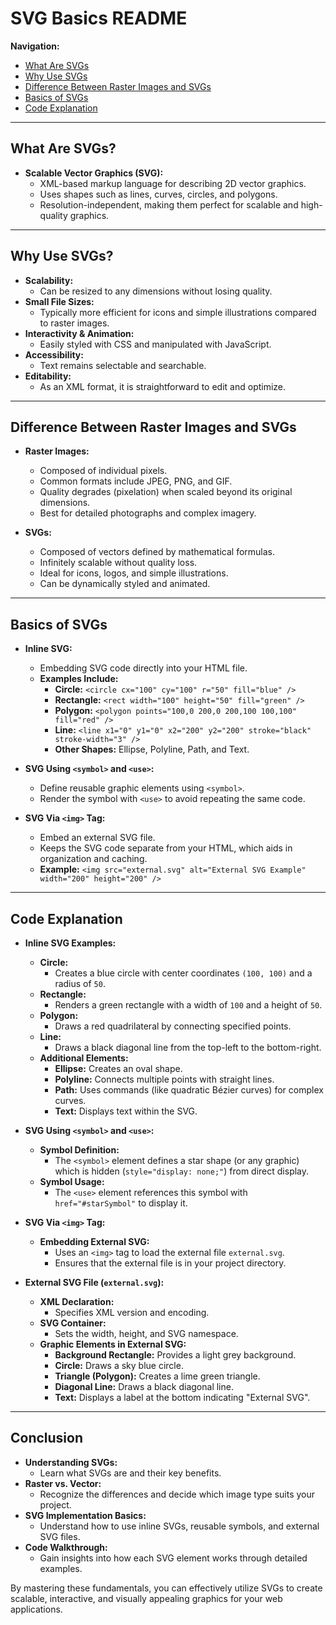 # SVG Basics README

**Navigation:**  
- [What Are SVGs](#what-are-svgs)  
- [Why Use SVGs](#why-use-svgs)  
- [Difference Between Raster Images and SVGs](#difference-between-raster-images-and-svgs)  
- [Basics of SVGs](#basics-of-svgs)  
- [Code Explanation](#code-explanation)  

---

## What Are SVGs?

- **Scalable Vector Graphics (SVG):**
  - XML-based markup language for describing 2D vector graphics.
  - Uses shapes such as lines, curves, circles, and polygons.
  - Resolution-independent, making them perfect for scalable and high-quality graphics.

---

## Why Use SVGs?

- **Scalability:**  
  - Can be resized to any dimensions without losing quality.
- **Small File Sizes:**  
  - Typically more efficient for icons and simple illustrations compared to raster images.
- **Interactivity & Animation:**  
  - Easily styled with CSS and manipulated with JavaScript.
- **Accessibility:**  
  - Text remains selectable and searchable.
- **Editability:**  
  - As an XML format, it is straightforward to edit and optimize.

---

## Difference Between Raster Images and SVGs

- **Raster Images:**
  - Composed of individual pixels.
  - Common formats include JPEG, PNG, and GIF.
  - Quality degrades (pixelation) when scaled beyond its original dimensions.
  - Best for detailed photographs and complex imagery.
  
- **SVGs:**
  - Composed of vectors defined by mathematical formulas.
  - Infinitely scalable without quality loss.
  - Ideal for icons, logos, and simple illustrations.
  - Can be dynamically styled and animated.

---

## Basics of SVGs

- **Inline SVG:**
  - Embedding SVG code directly into your HTML file.
  - **Examples Include:**
    - **Circle:** `<circle cx="100" cy="100" r="50" fill="blue" />`
    - **Rectangle:** `<rect width="100" height="50" fill="green" />`
    - **Polygon:** `<polygon points="100,0 200,0 200,100 100,100" fill="red" />`
    - **Line:** `<line x1="0" y1="0" x2="200" y2="200" stroke="black" stroke-width="3" />`
    - **Other Shapes:** Ellipse, Polyline, Path, and Text.
  
- **SVG Using `<symbol>` and `<use>`:**
  - Define reusable graphic elements using `<symbol>`.
  - Render the symbol with `<use>` to avoid repeating the same code.
  
- **SVG Via `<img>` Tag:**
  - Embed an external SVG file.
  - Keeps the SVG code separate from your HTML, which aids in organization and caching.
  - **Example:** `<img src="external.svg" alt="External SVG Example" width="200" height="200" />`

---

## Code Explanation

- **Inline SVG Examples:**
  - **Circle:**  
    - Creates a blue circle with center coordinates `(100, 100)` and a radius of `50`.
  - **Rectangle:**  
    - Renders a green rectangle with a width of `100` and a height of `50`.
  - **Polygon:**  
    - Draws a red quadrilateral by connecting specified points.
  - **Line:**  
    - Draws a black diagonal line from the top-left to the bottom-right.
  - **Additional Elements:**  
    - **Ellipse:** Creates an oval shape.
    - **Polyline:** Connects multiple points with straight lines.
    - **Path:** Uses commands (like quadratic Bézier curves) for complex curves.
    - **Text:** Displays text within the SVG.

- **SVG Using `<symbol>` and `<use>`:**
  - **Symbol Definition:**  
    - The `<symbol>` element defines a star shape (or any graphic) which is hidden (`style="display: none;"`) from direct display.
  - **Symbol Usage:**  
    - The `<use>` element references this symbol with `href="#starSymbol"` to display it.

- **SVG Via `<img>` Tag:**
  - **Embedding External SVG:**  
    - Uses an `<img>` tag to load the external file `external.svg`.
    - Ensures that the external file is in your project directory.

- **External SVG File (`external.svg`):**
  - **XML Declaration:**  
    - Specifies XML version and encoding.
  - **SVG Container:**  
    - Sets the width, height, and SVG namespace.
  - **Graphic Elements in External SVG:**  
    - **Background Rectangle:** Provides a light grey background.
    - **Circle:** Draws a sky blue circle.
    - **Triangle (Polygon):** Creates a lime green triangle.
    - **Diagonal Line:** Draws a black diagonal line.
    - **Text:** Displays a label at the bottom indicating "External SVG".

---

## Conclusion

- **Understanding SVGs:**  
  - Learn what SVGs are and their key benefits.
- **Raster vs. Vector:**  
  - Recognize the differences and decide which image type suits your project.
- **SVG Implementation Basics:**  
  - Understand how to use inline SVGs, reusable symbols, and external SVG files.
- **Code Walkthrough:**  
  - Gain insights into how each SVG element works through detailed examples.

By mastering these fundamentals, you can effectively utilize SVGs to create scalable, interactive, and visually appealing graphics for your web applications.
